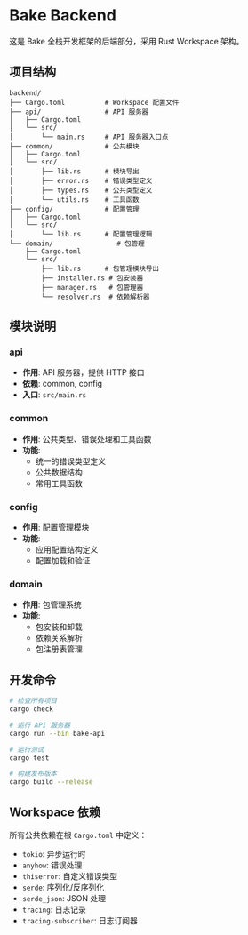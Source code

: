 # Bake Backend

这是 Bake 全栈开发框架的后端部分，采用 Rust Workspace 架构。

## 项目结构

```
backend/
├── Cargo.toml          # Workspace 配置文件
├── api/                # API 服务器
│   ├── Cargo.toml
│   └── src/
│       └── main.rs     # API 服务器入口点
├── common/             # 公共模块
│   ├── Cargo.toml
│   └── src/
│       ├── lib.rs      # 模块导出
│       ├── error.rs    # 错误类型定义
│       ├── types.rs    # 公共类型定义
│       └── utils.rs    # 工具函数
├── config/             # 配置管理
│   ├── Cargo.toml
│   └── src/
│       └── lib.rs      # 配置管理逻辑
└── domain/                # 包管理
    ├── Cargo.toml
    └── src/
        ├── lib.rs      # 包管理模块导出
        ├── installer.rs # 包安装器
        ├── manager.rs   # 包管理器
        └── resolver.rs  # 依赖解析器
```

## 模块说明

### api
- **作用**: API 服务器，提供 HTTP 接口
- **依赖**: common, config
- **入口**: `src/main.rs`

### common
- **作用**: 公共类型、错误处理和工具函数
- **功能**: 
  - 统一的错误类型定义
  - 公共数据结构
  - 常用工具函数

### config
- **作用**: 配置管理模块
- **功能**: 
  - 应用配置结构定义
  - 配置加载和验证

### domain
- **作用**: 包管理系统
- **功能**: 
  - 包安装和卸载
  - 依赖关系解析
  - 包注册表管理

## 开发命令

```bash
# 检查所有项目
cargo check

# 运行 API 服务器
cargo run --bin bake-api

# 运行测试
cargo test

# 构建发布版本
cargo build --release
```

## Workspace 依赖

所有公共依赖在根 `Cargo.toml` 中定义：
- `tokio`: 异步运行时
- `anyhow`: 错误处理
- `thiserror`: 自定义错误类型
- `serde`: 序列化/反序列化
- `serde_json`: JSON 处理
- `tracing`: 日志记录
- `tracing-subscriber`: 日志订阅器
